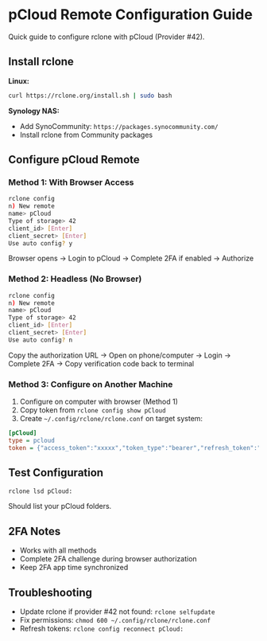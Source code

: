 # pCloud Remote Configuration Guide

Quick guide to configure rclone with pCloud (Provider #42).

## Install rclone

**Linux:**
```bash
curl https://rclone.org/install.sh | sudo bash
```

**Synology NAS:**
- Add SynoCommunity: `https://packages.synocommunity.com/`
- Install rclone from Community packages

## Configure pCloud Remote

### Method 1: With Browser Access
```bash
rclone config
n) New remote
name> pCloud
Type of storage> 42
client_id> [Enter]
client_secret> [Enter] 
Use auto config? y
```
Browser opens → Login to pCloud → Complete 2FA if enabled → Authorize

### Method 2: Headless (No Browser)
```bash
rclone config
n) New remote
name> pCloud
Type of storage> 42
client_id> [Enter]
client_secret> [Enter]
Use auto config? n
```
Copy the authorization URL → Open on phone/computer → Login → Complete 2FA → Copy verification code back to terminal

### Method 3: Configure on Another Machine
1. Configure on computer with browser (Method 1)
2. Copy token from `rclone config show pCloud`
3. Create `~/.config/rclone/rclone.conf` on target system:
```ini
[pCloud]
type = pcloud
token = {"access_token":"xxxxx","token_type":"bearer","refresh_token":"yyyyy"}
```

## Test Configuration
```bash
rclone lsd pCloud:
```
Should list your pCloud folders.

## 2FA Notes
- Works with all methods
- Complete 2FA challenge during browser authorization
- Keep 2FA app time synchronized

## Troubleshooting
- Update rclone if provider #42 not found: `rclone selfupdate`
- Fix permissions: `chmod 600 ~/.config/rclone/rclone.conf`
- Refresh tokens: `rclone config reconnect pCloud:`
